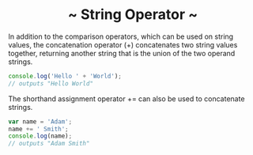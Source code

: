<h1 align='center'>~ String Operator ~</h1>

<p>In addition to the comparison operators, which can be used on string values, the concatenation operator (+) concatenates two string values together, returning another string that is the union of the two operand strings.</p>

```javascript
console.log('Hello ' + 'World'); 
// outputs "Hello World"
```

<p>The shorthand assignment operator += can also be used to concatenate strings.</p>

```javascript
var name = 'Adam';
name += ' Smith';
console.log(name); 
// outputs "Adam Smith"
```
